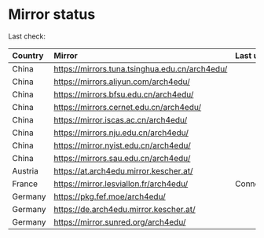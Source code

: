 <script src="./time.js"></script>
# Mirror status
Last check: <script type="text/javascript">localize(1732735110.7805705);</script>

|Country|Mirror|Last update|
|:------|:-----|:----------|
|China|https://mirrors.tuna.tsinghua.edu.cn/arch4edu/|<script type="text/javascript">localize(1732689854);</script>|
|China|https://mirrors.aliyun.com/arch4edu/|<script type="text/javascript">localize(1732689854);</script>|
|China|https://mirrors.bfsu.edu.cn/arch4edu/|<script type="text/javascript">localize(1732689854);</script>|
|China|https://mirrors.cernet.edu.cn/arch4edu/|<script type="text/javascript">localize(1732689854);</script>|
|China|https://mirror.iscas.ac.cn/arch4edu/|<script type="text/javascript">localize(1732689854);</script>|
|China|https://mirrors.nju.edu.cn/arch4edu/|<script type="text/javascript">localize(1732603509);</script>|
|China|https://mirror.nyist.edu.cn/arch4edu/|<script type="text/javascript">localize(1732689854);</script>|
|China|https://mirrors.sau.edu.cn/arch4edu/|<script type="text/javascript">localize(1729319991);</script>|
|Austria|https://at.arch4edu.mirror.kescher.at/|<script type="text/javascript">localize(1732689854);</script>|
|France|https://mirror.lesviallon.fr/arch4edu/|ConnectTimeout|
|Germany|https://pkg.fef.moe/arch4edu/|<script type="text/javascript">localize(1732689854);</script>|
|Germany|https://de.arch4edu.mirror.kescher.at/|<script type="text/javascript">localize(1732689854);</script>|
|Germany|https://mirror.sunred.org/arch4edu/|<script type="text/javascript">localize(1732689854);</script>|

<script src="./tablefilter/tablefilter.js"></script>
<script src="./table.js"></script>